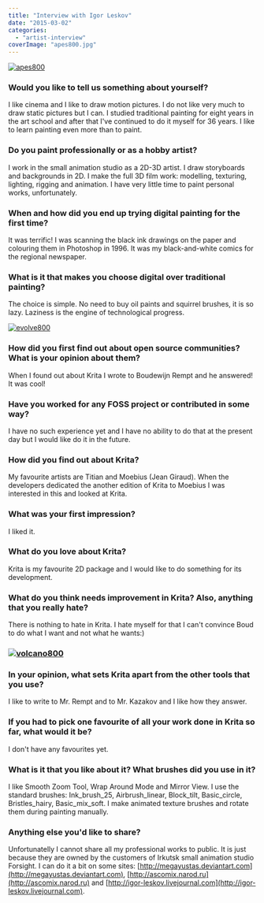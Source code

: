 ```yaml
---
title: "Interview with Igor Leskov"
date: "2015-03-02"
categories: 
  - "artist-interview"
coverImage: "apes800.jpg"
---
```


[![apes800](/images/posts/2015/apes800.jpg)](https://krita.org/wp-content/uploads/2015/02/apes.jpg)

### Would you like to tell us something about yourself?

I like cinema and I like to draw motion pictures. I do not like very much to draw static pictures but I can. I studied traditional painting for eight years in the art school and after that I've continued to do it myself for 36 years. I like to learn painting even more than to paint.

### Do you paint professionally or as a hobby artist?

I work in the small animation studio as a 2D-3D artist. I draw storyboards and backgrounds in 2D. I make the full 3D film work: modelling, texturing, lighting, rigging and animation. I have very little time to paint personal works, unfortunately.

### When and how did you end up trying digital painting for the first time?

It was terrific! I was scanning the black ink drawings on the paper and colouring them in Photoshop in 1996. It was my black-and-white comics for the regional newspaper.

### What is it that makes you choose digital over traditional painting?

The choice is simple. No need to buy oil paints and squirrel brushes, it is so lazy. Laziness is the engine of technological progress.

[![evolve800](/images/posts/2015/evolve800.jpg)](https://krita.org/wp-content/uploads/2015/02/evolve.jpg)

### How did you first find out about open source communities? What is your opinion about them?

When I found out about Krita I wrote to Boudewijn Rempt and he answered! It was cool!

### Have you worked for any FOSS project or contributed in some way?

I have no such experience yet and I have no ability to do that at the present day but I would like do it in the future.

### How did you find out about Krita?

My favourite artists are Titian and Moebius (Jean Giraud). When the developers dedicated the another edition of Krita to Moebius I was interested in this and looked at Krita.

### What was your first impression?

I liked it.

### What do you love about Krita?

Krita is my favourite 2D package and I would like to do something for its development.

### What do you think needs improvement in Krita? Also, anything that you really hate?

There is nothing to hate in Krita. I hate myself for that I can't convince Boud to do what I want and not what he wants:)

### [![volcano800](/images/posts/2015/volcano800.jpg)](https://krita.org/wp-content/uploads/2015/02/volcano.jpg)

### In your opinion, what sets Krita apart from the other tools that you use?

I like to write to Mr. Rempt and to Mr. Kazakov and I like how they answer.

### If you had to pick one favourite of all your work done in Krita so far, what would it be?

I don't have any favourites yet.

### What is it that you like about it? What brushes did you use in it?

I like Smooth Zoom Tool, Wrap Around Mode and Mirror View. I use the standard brushes: Ink\_brush\_25, Airbrush\_linear, Block\_tilt, Basic\_circle, Bristles\_hairy, Basic\_mix\_soft. I make animated texture brushes and rotate them during painting manually.

### Anything else you'd like to share?

Unfortunatelly I cannot share all my professional works to public. It is just because they are owned by the customers of Irkutsk small animation studio Forsight. I can do it a bit on some sites: [http://megayustas.deviantart.com](http://megayustas.deviantart.com), [http://ascomix.narod.ru](http://ascomix.narod.ru) and [http://igor-leskov.livejournal.com](http://igor-leskov.livejournal.com).
